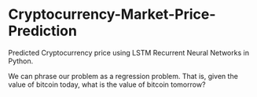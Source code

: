 # Cryptocurrency-Market-Price-Prediction
Predicted Cryptocurrency price using LSTM Recurrent Neural Networks in Python.

We can phrase our problem as a regression problem.
That is, given the value of bitcoin today, what is the value of bitcoin tomorrow?
